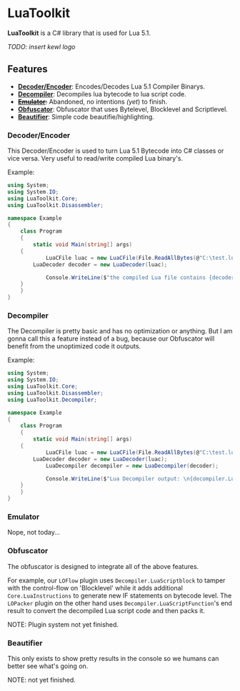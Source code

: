 ﻿# LuaToolkit

**LuaToolkit** is a C# library that is used for Lua 5.1.

*TODO: insert kewl logo*

## Features
- **[Decoder/Encoder](https://github.com/ferib/LuaToolkit/tree/master/src/Disassembler)**: Encodes/Decodes Lua 5.1 Compiler Binarys.
- **[Decompiler](https://github.com/ferib/LuaToolkit/tree/master/src/Decompiler)**: Decompiles lua bytecode to lua script code.
- ~~**[Emulator](https://github.com/ferib/LuaToolkit/tree/master/src/Emulator)**:~~ Abandoned, no intentions *(yet*) to finish.
- **[Obfuscator](https://github.com/ferib/LuaToolkit/tree/master/src/Obfuscator)**: Obfuscator that uses Bytelevel, Blocklevel and Scriptlevel.
- **[Beautifier](https://github.com/ferib/LuaToolkit/tree/master/src/Beautifier)**: Simple code beautifie/highlighting.

### Decoder/Encoder
This Decoder/Encoder is used to turn Lua 5.1 Bytecode into C# classes or vice versa.
Very useful to read/write compiled Lua binary's.

Example:
```cs
using System;
using System.IO;
using LuaToolkit.Core;
using LuaToolkit.Disassembler;

namespace Example 
{
    class Program 
    {
        static void Main(string[] args)
	{
            LuaCFile luac = new LuaCFile(File.ReadAllBytes(@"C:\test.luac"));
	    LuaDecoder decoder = new LuaDecoder(luac);

            Console.WriteLine($"the compiled Lua file contains {decoder.File.Function.Functions.Count} functions.");
	}
    }
}
```

### Decompiler
The Decompiler is pretty basic and has no optimization or anything.
But I am gonna call this a feature instead of a bug, because our Obfuscator will benefit from the unoptimized code it outputs.

Example:
```cs
using System;
using System.IO;
using LuaToolkit.Core;
using LuaToolkit.Disassembler;
using LuaToolkit.Decompiler;

namespace Example 
{
    class Program 
    {
        static void Main(string[] args)
	{
            LuaCFile luac = new LuaCFile(File.ReadAllBytes(@"C:\test.luac"));
	    LuaDecoder decoder = new LuaDecoder(luac);
            LuaDecompiler decompiler = new LuaDecompiler(decoder);

            Console.WriteLine($"Lua Decompiler output: \n{decompiler.LuaScript}");
	}
    }
}
```


### Emulator
Nope, not today...

### Obfuscator
The obfuscator is designed to integrate all of the above features.

For example, our ``LOFlow`` plugin uses ``Decompiler.LuaScriptblock`` to tamper with the control-flow on 'Blocklevel' while it adds additional ``Core.LuaInstructions`` to generate new IF statements on bytecode level.
The ``LOPacker`` plugin on the other hand uses ``Decompiler.LuaScriptFunction``'s end result to convert the decompiled Lua script code and then packs it.

NOTE: Plugin system not yet finished.

### Beautifier
This only exists to show pretty results in the console so we humans can better see what's going on.

NOTE: not yet finished.
